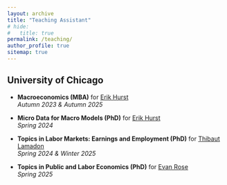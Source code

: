 ```yaml
---
layout: archive
title: "Teaching Assistant"
# hide:
#   title: true
permalink: /teaching/
author_profile: true
sitemap: true
---
```

<!-- Removed the version that was .html and pulled in things from _teaching to do this instead -->

<!-- Teaching Assistant -->
<!-- ------------------ -->

## University of Chicago

-  **Macroeconomics (MBA)** for [Erik Hurst](https://erikhurst.com/)<br>
*Autumn 2023 & Autumn 2025*

-   **Micro Data for Macro Models (PhD)** for [Erik Hurst](https://erikhurst.com/)<br>
*Spring 2024*

-   **Topics in Labor Markets: Earnings and Employment (PhD)** for [Thibaut Lamadon](https://www.lamadon.com/)<br>
*Spring 2024 & Winter 2025*

-   **Topics in Public and Labor Economics (PhD)** for [Evan Rose](https://ekrose.github.io/)<br>
*Spring 2025*

<!-- {% for post in site.teaching reversed %}
  {% include archive-single.html %}
{% endfor %} -->

<!-- Example here https://github.com/academicpages/academicpages.github.io/blob/master/_teaching/2014-spring-teaching-1.md -->

<!-- {% for post in site.teaching reversed %}
  {% include archive-single.html %}
{% endfor %} -->
